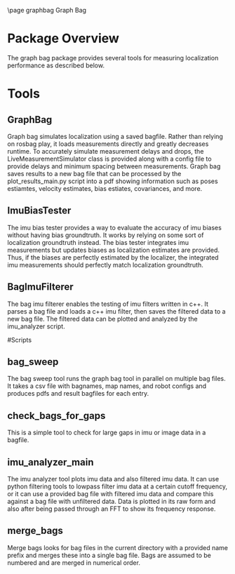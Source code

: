 \page graphbag Graph Bag

# Package Overview
The graph bag package provides several tools for measuring localization performance as described below.

# Tools
## GraphBag
Graph bag simulates localization using a saved bagfile.  Rather than relying on rosbag play, it loads measurements directly and greatly decreases runtime.  To accurately simulate measurement delays and drops, the LiveMeasurementSimulator class is provided along with a config file to provide delays and minimum spacing between measurements.  Graph bag saves results to a new bag file that can be processed by the plot\_results\_main.py script into a pdf showing information such as poses estiamtes, velocity estimates, bias estiates, covariances, and more.

## ImuBiasTester
The imu bias tester provides a way to evaluate the accuracy of imu biases without having bias groundtruth.  It works by relying on some sort of localization groundtruth instead.  The bias tester integrates imu measurements but updates biases as localization estimates are provided.  Thus, if the biases are perfectly estimated by the localizer, the integrated imu measurements should perfectly match localization groundtruth.  

## BagImuFilterer
The bag imu filterer enables the testing of imu filters written in c++.  It parses a bag file and loads a c++ imu filter, then saves the filtered data to a new bag file.  The filtered data can be plotted and analyzed by the imu\_analyzer script.

#Scripts
## bag\_sweep
The bag sweep tool runs the graph bag tool in parallel on multiple bag files.  It takes a csv file with bagnames, map names, and robot configs and produces pdfs and result bagfiles for each entry.

## check\_bags\_for\_gaps
This is a simple tool to check for large gaps in imu or image data in a bagfile.

## imu\_analyzer\_main
The imu analyzer tool plots imu data and also filtered imu data.  It can use python filtering tools to lowpass filter imu data at a certain cutoff frequency, or it can use a provided bag file with filtered imu data and compare this against a bag file with unfiltered data.  Data is plotted in its raw form and also after being passed through an FFT to show its frequency response.

## merge\_bags
Merge bags looks for bag files in the current directory with a provided name prefix and merges these into a single bag file.  Bags are assumed to be numbered and are merged in numerical order.
